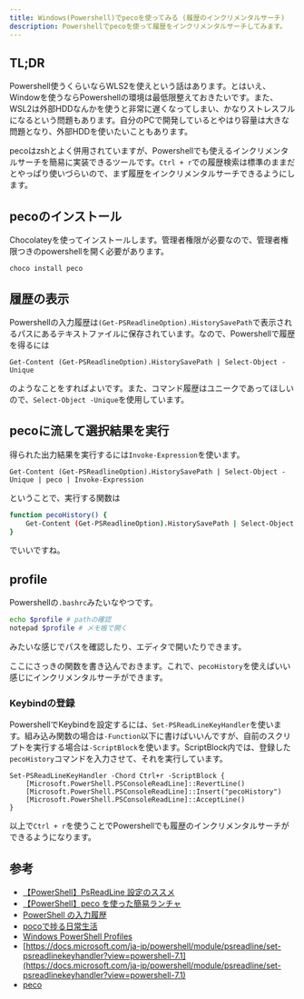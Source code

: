```yaml
---
title: Windows(Powershell)でpecoを使ってみる (履歴のインクリメンタルサーチ)
description: Powershellでpecoを使って履歴をインクリメンタルサーチしてみます。
---
```


## TL;DR

Powershell使うくらいならWLS2を使えという話はあります。とはいえ、Windowを使うならPowershellの環境は最低限整えておきたいです。また、WSL2は外部HDDなんかを使うと非常に遅くなってしまい、かなりストレスフルになるという問題もあります。自分のPCで開発しているとやはり容量は大きな問題となり、外部HDDを使いたいこともあります。

pecoはzshとよく併用されていますが、Powershellでも使えるインクリメンタルサーチを簡易に実装できるツールです。`Ctrl + r`での履歴検索は標準のままだとやっぱり使いづらいので、まず履歴をインクリメンタルサーチできるようにします。

## pecoのインストール

Chocolateyを使ってインストールします。管理者権限が必要なので、管理者権限つきのpowershellを開く必要があります。

```
choco install peco
```

## 履歴の表示

Powershellの入力履歴は`(Get-PSReadlineOption).HistorySavePath`で表示されるパスにあるテキストファイルに保存されています。なので、Powershellで履歴を得るには

```
Get-Content (Get-PSReadlineOption).HistorySavePath | Select-Object -Unique
```

のようなことをすればよいです。また、コマンド履歴はユニークであってほしいので、`Select-Object -Unique`を使用しています。

## pecoに流して選択結果を実行

得られた出力結果を実行するには`Invoke-Expression`を使います。

```
Get-Content (Get-PSReadlineOption).HistorySavePath | Select-Object -Unique | peco | Invoke-Expression
```

ということで、実行する関数は

```bash
function pecoHistory() {
    Get-Content (Get-PSReadlineOption).HistorySavePath | Select-Object -Unique | peco | Invoke-Expression
}
```

でいいですね。

## profile

Powershellの`.bashrc`みたいなやつです。

```bash
echo $profile # pathの確認
notepad $profile # メモ帳で開く
```

みたいな感じでパスを確認したり、エディタで開いたりできます。

ここにさっきの関数を書き込んでおきます。これで、`pecoHistory`を使えばいい感じにインクリメンタルサーチができます。

### Keybindの登録

PowershellでKeybindを設定するには、`Set-PSReadLineKeyHandler`を使います。組み込み関数の場合は`-Function`以下に書けばいいんですが、自前のスクリプトを実行する場合は`-ScriptBlock`を使います。ScriptBlock内では、登録した`pecoHistory`コマンドを入力させて、それを実行しています。

```
Set-PSReadLineKeyHandler -Chord Ctrl+r -ScriptBlock {
    [Microsoft.PowerShell.PSConsoleReadLine]::RevertLine()
    [Microsoft.PowerShell.PSConsoleReadLine]::Insert("pecoHistory")
    [Microsoft.PowerShell.PSConsoleReadLine]::AcceptLine()
}
```

以上で`Ctrl + r`を使うことでPowershellでも履歴のインクリメンタルサーチができるようになります。

## 参考

- [【PowerShell】PsReadLine 設定のススメ](https://qiita.com/AWtnb/items/5551fcc762ed2ad92a81)
- [【PowerShell】peco を使った簡易ランチャ](https://qiita.com/AWtnb/items/d2842d86c5482832daa5)
- [PowerShell の入力履歴](https://www.vwnet.jp/Windows/w10/PSHistry.htm)
- [pocoで捗る日常生活](https://krymtkts.github.io/posts/2019-07-28-have-a-good-day-with-poco)
- [Windows PowerShell Profiles](https://docs.microsoft.com/en-us/previous-versions//bb613488(v=vs.85)?redirectedfrom=MSDN#understanding-the-profiles)
- [https://docs.microsoft.com/ja-jp/powershell/module/psreadline/set-psreadlinekeyhandler?view=powershell-7.1](https://docs.microsoft.com/ja-jp/powershell/module/psreadline/set-psreadlinekeyhandler?view=powershell-7.1)
- [peco](https://github.com/peco/peco)